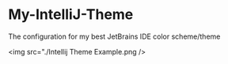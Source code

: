 # My-IntelliJ-Theme
The configuration for my best JetBrains IDE color scheme/theme


<img src="./Intellij Theme Example.png />
